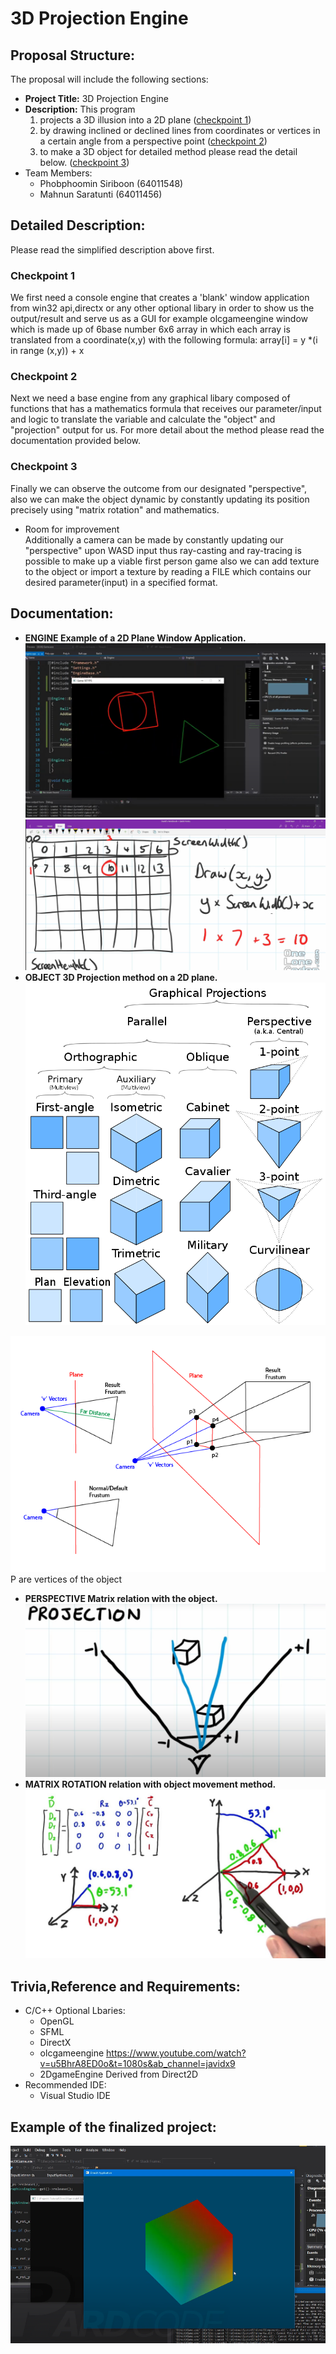 # 3D Projection Engine 

## Proposal Structure:
The proposal will include the following sections:
* **Project Title:** 3D Projection Engine 
* **Description:** This program 
  1. projects a 3D illusion into a 2D plane ([checkpoint 1](#checkpoint-1))
  2. by drawing inclined or declined lines from  coordinates or vertices in a certain angle from a perspective point ([checkpoint 2](#checkpoint-2))
  3. to make a 3D object for detailed method please read the detail below. ([checkpoint 3](#checkpoint-3))
* Team Members: 
  * Phobphoomin Siriboon (64011548)
  * Mahnun Saratunti (64011456)


## Detailed Description:
Please read the simplified description above first.
### Checkpoint 1
<!-- * Checkpoint (1.) \ -->
We first need a console engine that creates a 'blank' window application from win32 api,directx or any other optional libary in order to show us the output/result and serve us as a GUI for example olcgameengine window which is made up of 6base number 6x6 array in which each array is translated from a coordinate(x,y) with the following formula: 
array[i] = y *(i in range (x,y)) + x 
### Checkpoint 2
<!-- * Checkpoint (2.)\ -->
Next we need a base engine from any graphical libary composed of functions that has a mathematics formula that receives our parameter/input and logic to translate the variable and calculate the "object" and  "projection" output for us. For more detail about the method please read the documentation provided below.
### Checkpoint 3
<!-- * Checkpoint (3.)\ -->
Finally we can observe the outcome from our designated "perspective", also we can make the object dynamic by constantly updating its position precisely using "matrix rotation" and mathematics.
* Room for improvement \
Additionally a camera can be made by constantly updating our "perspective" upon WASD input thus ray-casting and ray-tracing is possible to make up a viable first person game also we can add texture to the object or import a texture by reading a FILE which contains our desired parameter(input) in a specified format.



## Documentation:
* **ENGINE Example of a 2D Plane Window Application.** 
![](images/2dgameengineexample.png)
![](images/p2.png)
* **OBJECT 3D Projection method on a 2D plane.**
![](images/3dprojection.png)

![](images/perspective.png) 
P are vertices of the object
* **PERSPECTIVE Matrix relation with the object.**
![](images/objectandperspective%20relation.png)
*  **MATRIX ROTATION relation with object movement method.**
![](images/matrix%20rotation.jpg)



## Trivia,Reference and Requirements:
* C/C++ Optional Lbaries: 
  * OpenGL 
  * SFML 
  * DirectX 
  * olcgameengine https://www.youtube.com/watch?v=u5BhrA8ED0o&t=1080s&ab_channel=javidx9 
  * 2DgameEngine Derived from Direct2D 
* Recommended IDE: 
  * Visual Studio IDE 

## Example of the finalized project:
![](images/final.png)

